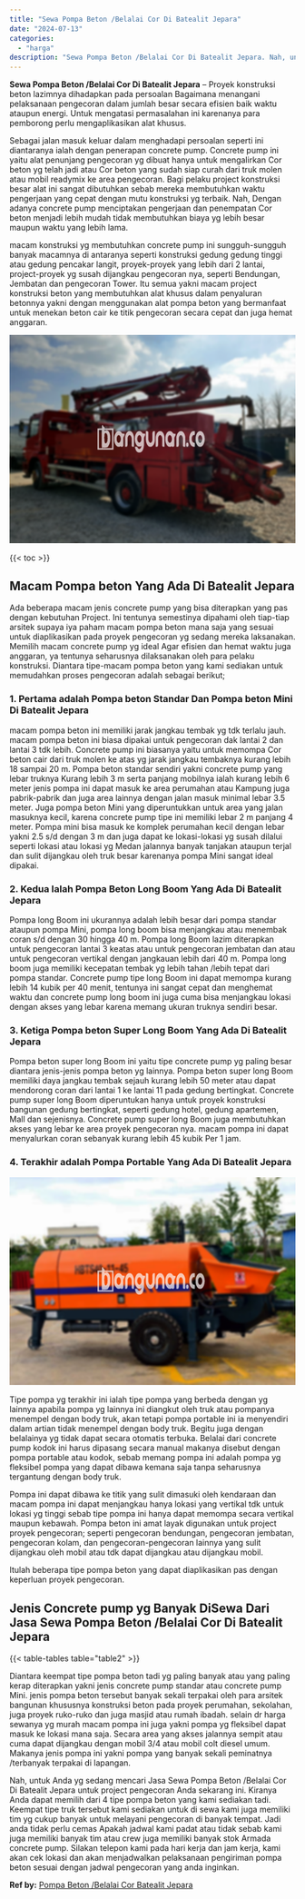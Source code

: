 ```yaml
---
title: "Sewa Pompa Beton /Belalai Cor Di Batealit Jepara"
date: "2024-07-13"
categories: 
  - "harga"
description: "Sewa Pompa Beton /Belalai Cor Di Batealit Jepara. Nah, untuk Anda yg sedang mencari Jasa Sewa Pompa Beton /Belalai Cor Di Batealit Jepara untuk project penge..."
---
```


**Sewa Pompa Beton /Belalai Cor Di Batealit Jepara** – Proyek konstruksi beton lazimnya dihadapkan pada persoalan Bagaimana menangani pelaksanaan pengecoran dalam jumlah besar secara efisien baik waktu ataupun energi. Untuk mengatasi permasalahan ini karenanya para pemborong perlu mengaplikasikan alat khusus.

Sebagai jalan masuk keluar dalam menghadapi persoalan seperti ini diantaranya ialah dengan penerapan concrete pump. Concrete pump ini yaitu alat penunjang pengecoran yg dibuat hanya untuk mengalirkan Cor beton yg telah jadi atau Cor beton yang sudah siap curah dari truk molen atau mobil readymix ke area pengecoran. Bagi pelaku project konstruksi besar alat ini sangat dibutuhkan sebab mereka membutuhkan waktu pengerjaan yang cepat dengan mutu konstruksi yg terbaik. Nah, Dengan adanya concrete pump menciptakan pengerjaan dan penempatan Cor beton menjadi lebih mudah tidak membutuhkan biaya yg lebih besar maupun waktu yang lebih lama.

macam konstruksi yg membutuhkan concrete pump ini sungguh-sungguh banyak macamnya di antaranya seperti konstruksi gedung gedung tinggi atau gedung pencakar langit, proyek-proyek yang lebih dari 2 lantai, project-proyek yg susah dijangkau pengecoran nya, seperti Bendungan, Jembatan dan pengecoran Tower. Itu semua yakni macam project konstruksi beton yang membutuhkan alat khusus dalam penyaluran betonnya yakni dengan menggunakan alat pompa beton yang bermanfaat untuk menekan beton cair ke titik pengecoran secara cepat dan juga hemat anggaran.

![Sewa Pompa Beton /Belalai Cor Di Batealit Jepara](/images/sewa-concrete-pump-01.png)

{{< toc >}}

## Macam Pompa beton Yang Ada Di Batealit Jepara

Ada beberapa macam jenis concrete pump yang bisa diterapkan yang pas dengan kebutuhan Project. Ini tentunya semestinya dipahami oleh tiap-tiap arsitek supaya iya paham macam pompa beton mana saja yang sesuai untuk diaplikasikan pada proyek pengecoran yg sedang mereka laksanakan. Memilih macam concrete pump yg ideal Agar efisien dan hemat waktu juga anggaran, ya tentunya seharusnya dilaksanakan oleh para pelaku konstruksi. Diantara tipe-macam pompa beton yang kami sediakan untuk memudahkan proses pengecoran adalah sebagai berikut;

### 1\. Pertama adalah Pompa beton Standar Dan Pompa beton Mini Di Batealit Jepara

macam pompa beton ini memiliki jarak jangkau tembak yg tdk terlalu jauh. macam pompa beton ini biasa dipakai untuk pengecoran dak lantai 2 dan lantai 3 tdk lebih. Concrete pump ini biasanya yaitu untuk memompa Cor beton cair dari truk molen ke atas yg jarak jangkau tembaknya kurang lebih 18 sampai 20 m. Pompa beton standar sendiri yakni concrete pump yang lebar truknya Kurang lebih 3 m serta panjang mobilnya ialah kurang lebih 6 meter jenis pompa ini dapat masuk ke area perumahan atau Kampung juga pabrik-pabrik dan juga area lainnya dengan jalan masuk minimal lebar 3.5 meter. Juga pompa beton Mini yang diperuntukkan untuk area yang jalan masuknya kecil, karena concrete pump tipe ini memiliki lebar 2 m panjang 4 meter. Pompa mini bisa masuk ke komplek perumahan kecil dengan lebar yakni 2.5 s/d dengan 3 m dan juga dapat ke lokasi-lokasi yg susah dilalui seperti lokasi atau lokasi yg Medan jalannya banyak tanjakan ataupun terjal dan sulit dijangkau oleh truk besar karenanya pompa Mini sangat ideal dipakai.

### 2\. Kedua Ialah Pompa Beton Long Boom Yang Ada Di Batealit Jepara

Pompa long Boom ini ukurannya adalah lebih besar dari pompa standar ataupun pompa Mini, pompa long boom bisa menjangkau atau menembak coran s/d dengan 30 hingga 40 m. Pompa long Boom lazim diterapkan untuk pengecoran lantai 3 keatas atau untuk pengecoran jembatan dan atau untuk pengecoran vertikal dengan jangkauan lebih dari 40 m. Pompa long boom juga memiliki kecepatan tembak yg lebih tahan /lebih tepat dari pompa standar. Concrete pump tipe long Boom ini dapat memompa kurang lebih 14 kubik per 40 menit, tentunya ini sangat cepat dan menghemat waktu dan concrete pump long boom ini juga cuma bisa menjangkau lokasi dengan akses yang lebar karena memang ukuran truknya sendiri besar.

### 3\. Ketiga Pompa beton Super Long Boom Yang Ada Di Batealit Jepara

Pompa beton super long Boom ini yaitu tipe concrete pump yg paling besar diantara jenis-jenis pompa beton yg lainnya. Pompa beton super long Boom memiliki daya jangkau tembak sejauh kurang lebih 50 meter atau dapat mendorong coran dari lantai 1 ke lantai 11 pada gedung bertingkat. Concrete pump super long Boom diperuntukan hanya untuk proyek konstruksi bangunan gedung bertingkat, seperti gedung hotel, gedung apartemen, Mall dan sejenisnya. Concrete pump super long Boom juga membutuhkan akses yang lebar ke area proyek pengecoran nya. macam pompa ini dapat menyalurkan coran sebanyak kurang lebih 45 kubik Per 1 jam.

### 4\. Terakhir adalah Pompa Portable Yang Ada Di Batealit Jepara

![Sewa Pompa Beton /Belalai Cor Di Batealit Jepara](/images/sewa-concrete-pump-16.png)

Tipe pompa yg terakhir ini ialah tipe pompa yang berbeda dengan yg lainnya apabila pompa yg lainnya ini diangkut oleh truk atau pompanya menempel dengan body truk, akan tetapi pompa portable ini ia menyendiri dalam artian tidak menempel dengan body truk. Begitu juga dengan belalainya yg tidak dapat secara otomatis terbuka. Belalai dari concrete pump kodok ini harus dipasang secara manual makanya disebut dengan pompa portable atau kodok, sebab memang pompa ini adalah pompa yg fleksibel pompa yang dapat dibawa kemana saja tanpa seharusnya tergantung dengan body truk.

Pompa ini dapat dibawa ke titik yang sulit dimasuki oleh kendaraan dan macam pompa ini dapat menjangkau hanya lokasi yang vertikal tdk untuk lokasi yg tinggi sebab tipe pompa ini hanya dapat memompa secara vertikal maupun kebawah. Pompa beton ini amat layak digunakan untuk project proyek pengecoran; seperti pengecoran bendungan, pengecoran jembatan, pengecoran kolam, dan pengecoran-pengecoran lainnya yang sulit dijangkau oleh mobil atau tdk dapat dijangkau atau dijangkau mobil.

Itulah beberapa tipe pompa beton yang dapat diaplikasikan pas dengan keperluan proyek pengecoran.

## Jenis Concrete pump yg Banyak DiSewa Dari Jasa Sewa Pompa Beton /Belalai Cor Di Batealit Jepara

{{< table-tables table="table2" >}}

Diantara keempat tipe pompa beton tadi yg paling banyak atau yang paling kerap diterapkan yakni jenis concrete pump standar atau concrete pump Mini. jenis pompa beton tersebut banyak sekali terpakai oleh para arsitek bangunan khususnya konstruksi beton pada proyek perumahan, sekolahan, juga proyek ruko-ruko dan juga masjid atau rumah ibadah. selain dr harga sewanya yg murah macam pompa ini juga yakni pompa yg fleksibel dapat masuk ke lokasi mana saja. Secara area yang akses jalannya sempit atau cuma dapat dijangkau dengan mobil 3/4 atau mobil colt diesel umum. Makanya jenis pompa ini yakni pompa yang banyak sekali peminatnya /terbanyak terpakai di lapangan.

Nah, untuk Anda yg sedang mencari Jasa Sewa Pompa Beton /Belalai Cor Di Batealit Jepara untuk project pengecoran Anda sekarang ini. Kiranya Anda dapat memilih dari 4 tipe pompa beton yang kami sediakan tadi. Keempat tipe truk tersebut kami sediakan untuk di sewa kami juga memiliki tim yg cukup banyak untuk melayani pengecoran di banyak tempat. Jadi anda tidak perlu cemas Apakah jadwal kami padat atau tidak sebab kami juga memiliki banyak tim atau crew juga memiliki banyak stok Armada concrete pump. Silakan telepon kami pada hari kerja dan jam kerja, kami akan cek lokasi dan akan menjadwalkan pelaksanaan pengiriman pompa beton sesuai dengan jadwal pengecoran yang anda inginkan.

**Ref by:** [Pompa Beton /Belalai Cor Batealit Jepara](https://id.wikipedia.org/wiki/Pompa)
